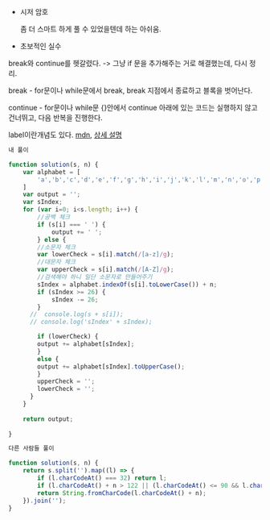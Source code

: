 - 시저 암호

  좀 더 스마트 하게 풀 수 있었을텐데 하는 아쉬움.



- 초보적인 실수

break와 continue를 헷갈렸다. -> 그냥 if 문을 추가해주는 거로 해결했는데, 다시 정리.

break - for문이나 while문에서 break, break 지점에서 종료하고 블록을 벗어난다.

continue - for문이나 while문 {}안에서 continue 아래에 있는 코드는 실행하지 않고 건너뛰고, 다음 반복을 진행한다.

label이란개념도 있다. [mdn](https://developer.mozilla.org/ko/docs/Web/JavaScript/Reference/Statements/label), [상세 설명](http://rchemist.egloos.com/v/534921)

```javascript
내 풀이

function solution(s, n) {
    var alphabet = [
        'a','b','c','d','e','f','g','h','i','j','k','l','m','n','o','p','q','r','s','t','u','v','w','x','y','z'
    ]
    var output = '';
    var sIndex;
    for (var i=0; i<s.length; i++) {
        //공백 체크
        if (s[i] === ' ') {
            output += ' ';
        } else {
        //소문자 체크
        var lowerCheck = s[i].match(/[a-z]/g);
        //대문자 체크
        var upperCheck = s[i].match(/[A-Z]/g);
        //검색해야 하니 일단 소문자로 만들어주기
        sIndex = alphabet.indexOf(s[i].toLowerCase()) + n;     
        if (sIndex >= 26) {
            sIndex -= 26;
        }
      //  console.log(s + s[i]);
      // console.log('sIndex' + sIndex);

        if (lowerCheck) {
        output += alphabet[sIndex];        
        } 
        else {
        output += alphabet[sIndex].toUpperCase();    
        }
        upperCheck = '';
        lowerCheck = '';
      }
    }
    
    return output;
    
}

다른 사람들 풀이

function solution(s, n) {
    return s.split('').map((l) => {
        if (l.charCodeAt() === 32) return l;
        if (l.charCodeAt() + n > 122 || (l.charCodeAt() <= 90 && l.charCodeAt() + n > 90)) return String.fromCharCode((l.charCodeAt() + n) - 26);
        return String.fromCharCode(l.charCodeAt() + n);
    }).join('');
}
```

